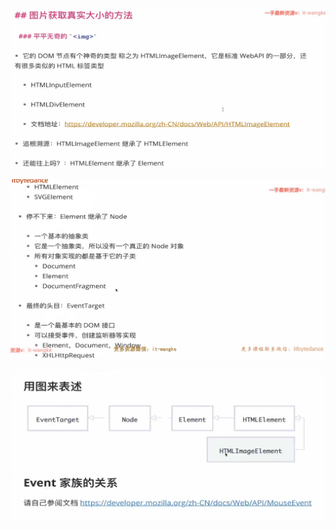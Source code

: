 ![](image/07-Element类型家族之间的关系/1645105523255.png)

![](image/07-Element类型家族之间的关系/1645105570271.png)

![](image/07-Element类型家族之间的关系/1645105594144.png)
